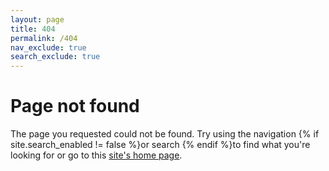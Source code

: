 ```yaml
---
layout: page
title: 404
permalink: /404
nav_exclude: true
search_exclude: true
---
```


<h1>Page not found</h1>

<p>The page you requested could not be found. Try using the navigation {% if site.search_enabled != false %}or search {% endif %}to find what you're looking for or go to this <a href="{{ '/' | relative_url }}">site's home page</a>.</p
